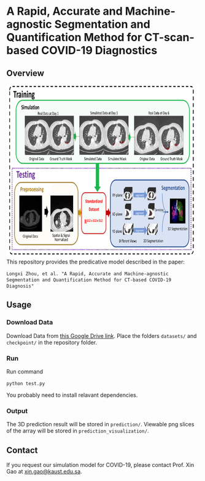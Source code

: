 # A Rapid, Accurate and Machine-agnostic Segmentation and Quantification Method for CT-scan-based COVID-19 Diagnostics
## Overview

<div align="center">
  <img src="./resources/main.png" width="800" height="450">
</div>
This repository provides the predicative model described in the paper:

```
Longxi Zhou, et al. "A Rapid, Accurate and Machine-agnostic Segmentation and Quantification Method for CT-based COVID-19 Diagnosis"
```

## Usage

### Download Data
Download Data from [this Google Drive link](https://drive.google.com/drive/folders/1_-W8HcHpnBS_9Hkz6P5QfE6Gw-pNXxZ7?usp=sharing). Place the folders `datasets/` and `checkpoint/` in the repository folder.

### Run

Run command
```
python test.py
```
You probably need to install relavant dependencies.

### Output

The 3D prediction result will be stored in `prediction/`. Viewable png slices of the array will be stored in `prediction_visualization/`.

## Contact

If you request our simulation model for COVID-19, please contact Prof. Xin Gao at xin.gao@kaust.edu.sa.